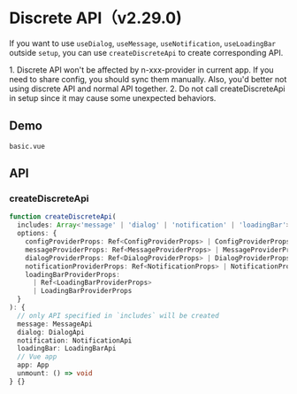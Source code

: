 # Discrete API（v2.29.0)

If you want to use `useDialog`, `useMessage`, `useNotification`, `useLoadingBar` outside `setup`, you can use `createDiscreteApi` to create corresponding API.

<n-alert title="Caveat" type="warning">
1. Discrete API won't be affected by <n-text code>n-xxx-provider</n-text> in current app. If you need to share config, you should sync them manually. Also, you'd better not using discrete API and normal API together. 2. Do not call <n-text code>createDiscreteApi</n-text> in <n-text code>setup</n-text> since it may cause some unexpected behaviors.
</n-alert>

## Demo

```demo
basic.vue
```

## API

### createDiscreteApi

```ts
function createDiscreteApi(
  includes: Array<'message' | 'dialog' | 'notification' | 'loadingBar'>,
  options: {
    configProviderProps: Ref<ConfigProviderProps> | ConfigProviderProps
    messageProviderProps: Ref<MessageProviderProps> | MessageProviderProps
    dialogProviderProps: Ref<DialogProviderProps> | DialogProviderProps
    notificationProviderProps: Ref<NotificationProps> | NotificationProps
    loadingBarProviderProps:
      | Ref<LoadingBarProviderProps>
      | LoadingBarProviderProps
  }
): {
  // only API specified in `includes` will be created
  message: MessageApi
  dialog: DialogApi
  notification: NotificationApi
  loadingBar: LoadingBarApi
  // Vue app
  app: App
  unmount: () => void
} {}
```
